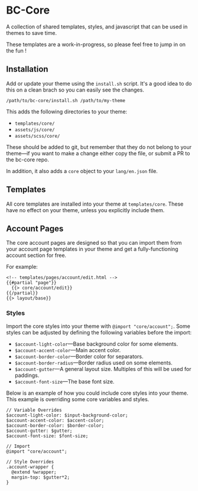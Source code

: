 # BC-Core

A collection of shared templates, styles, and javascript that can be used in themes to save time.

These templates are a work-in-progress, so please feel free to jump in on the fun !

## Installation

Add or update your theme using the `install.sh` script. It's a good idea to do this on a clean brach so you can easily see the changes.

```
/path/to/bc-core/install.sh /path/to/my-theme
```

This adds the following directories to your theme:

- `templates/core/`
- `assets/js/core/`
- `assets/scss/core/`

These should be added to git, but remember that they do not belong to your theme—if you want to make a change either copy the file, or submit a PR to the bc-core repo.

In addition, it also adds a `core` object to your `lang/en.json` file.

## Templates

All core templates are installed into your theme at `templates/core`. These have no effect on your theme, unless you explicitly include them.

## Account Pages

The core account pages are designed so that you can import them from your account page templates in your theme and get a fully-functioning account section for free.

For example:

```
<!-- templates/pages/account/edit.html -->
{{#partial "page"}}
  {{> core/account/edit}}
{{/partial}}
{{> layout/base}}
```

### Styles

Import the core styles into your theme with `@import "core/account";`. Some styles can be adjusted by defining the following variables before the import:

- `$account-light-color`—Base background color for some elements.
- `$account-accent-color`—Main accent color.
- `$account-border-color`—Border color for separators.
- `$account-border-radius`—Border radius used on some elements.
- `$account-gutter`—A general layout size. Multiples of this will be used for paddings.
- `$account-font-size`—The base font size.

Below is an example of how you could include core styles into your theme. This example is overriding some core variables and styles.

```
// Variable Overrides
$account-light-color: $input-background-color;
$account-accent-color: $accent-color;
$account-border-color: $border-color;
$account-gutter: $gutter;
$account-font-size: $font-size;

// Import
@import "core/account";

// Style Overrides
.account-wrapper {
  @extend %wrapper;
  margin-top: $gutter*2;
}
```
